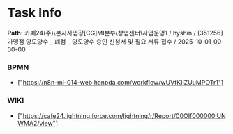 # Task Info

**Path:** 카페24(주)\본사사업장\[CG]MI본부\창업센터\사업운영1 / hyshin / [351256] 가맹점 양도양수 _ 폐점 _ 양도양수 승인 신청서 및 필요 서류 접수 / 2025-10-01_00-00-00

### BPMN
- ["https://n8n-mi-014-web.hanpda.com/workflow/wUVfKIlZUuMPOTr1"]

### WIKI
- ["https://cafe24.lightning.force.com/lightning/r/Report/00OIf000000iUNWMA2/view"]

